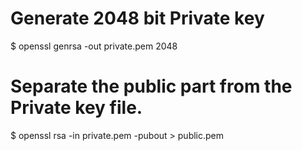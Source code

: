 # Generate 2048 bit Private key
$ openssl genrsa -out private.pem 2048
# Separate the public part from the Private key file.
$ openssl rsa -in private.pem -pubout > public.pem